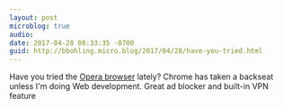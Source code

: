 ```yaml
---
layout: post
microblog: true
audio: 
date: 2017-04-28 08:33:35 -0700
guid: http://bbohling.micro.blog/2017/04/28/have-you-tried.html
---
```

Have you tried the [Opera browser](http://www.opera.com/) lately? Chrome has taken a backseat unless I'm doing Web development. Great ad blocker and built-in VPN feature
